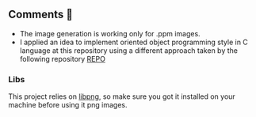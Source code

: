 ## Comments :memo:
 - The image generation is working only for .ppm images.
 - I applied an idea to implement oriented object programming style in C language at this repository using a different approach taken by the following repository [REPO](https://github.com/vortex2jm/OOP-in-Clanguage)
 
 ### Libs
 This project relies on [libpng](http://www.libpng.org/pub/png/libpng.html), so make sure you got it installed on your machine before using it png images.
